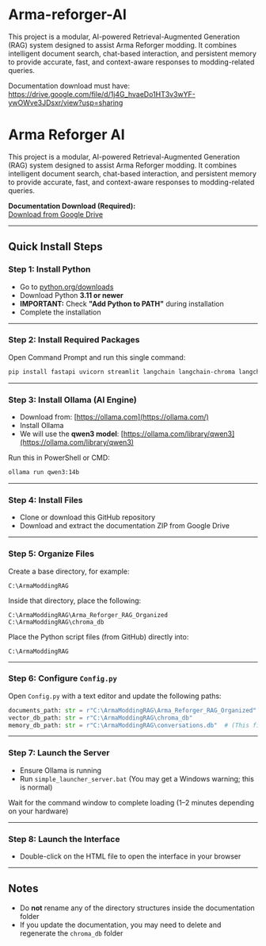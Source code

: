 # Arma-reforger-AI

This project is a modular, AI-powered Retrieval-Augmented Generation (RAG) system designed to assist Arma Reforger modding. It combines intelligent document search, chat-based interaction, and persistent memory to provide accurate, fast, and context-aware responses to modding-related queries.


Documentation download must have: https://drive.google.com/file/d/1j4G_hvaeDo1HT3v3wYF-ywOWve3JDsxr/view?usp=sharing




# Arma Reforger AI

This project is a modular, AI-powered Retrieval-Augmented Generation (RAG) system designed to assist Arma Reforger modding. It combines intelligent document search, chat-based interaction, and persistent memory to provide accurate, fast, and context-aware responses to modding-related queries.

**Documentation Download (Required):**  
[Download from Google Drive](https://drive.google.com/file/d/1j4G_hvaeDo1HT3v3wYF-ywOWve3JDsxr/view?usp=sharing)

---

## Quick Install Steps

### Step 1: Install Python
- Go to [python.org/downloads](https://www.python.org/downloads)
- Download Python **3.11 or newer**
- **IMPORTANT:** Check **"Add Python to PATH"** during installation
- Complete the installation

---

### Step 2: Install Required Packages
Open Command Prompt and run this single command:

```bash
pip install fastapi uvicorn streamlit langchain langchain-chroma langchain-huggingface chromadb sentence-transformers torch transformers numpy pandas pydantic requests python-multipart
```

---

### Step 3: Install Ollama (AI Engine)
- Download from: [https://ollama.com](https://ollama.com/)
- Install Ollama
- We will use the **qwen3 model**: [https://ollama.com/library/qwen3](https://ollama.com/library/qwen3)

Run this in PowerShell or CMD:
```bash
ollama run qwen3:14b
```

---

### Step 4: Install Files
- Clone or download this GitHub repository
- Download and extract the documentation ZIP from Google Drive

---

### Step 5: Organize Files
Create a base directory, for example:
```
C:\ArmaModdingRAG
```

Inside that directory, place the following:
```
C:\ArmaModdingRAG\Arma_Reforger_RAG_Organized
C:\ArmaModdingRAG\chroma_db
```

Place the Python script files (from GitHub) directly into:
```
C:\ArmaModdingRAG
```

---

### Step 6: Configure `Config.py`

Open `Config.py` with a text editor and update the following paths:

```python
documents_path: str = r"C:\ArmaModdingRAG\Arma_Reforger_RAG_Organized"
vector_db_path: str = r"C:\ArmaModdingRAG\chroma_db"
memory_db_path: str = r"C:\ArmaModdingRAG\conversations.db"  # (This file will be created automatically)
```

---

### Step 7: Launch the Server

- Ensure Ollama is running
- Run `simple_launcher_server.bat` (You may get a Windows warning; this is normal)

Wait for the command window to complete loading (1–2 minutes depending on your hardware)

---

### Step 8: Launch the Interface

- Double-click on the HTML file to open the interface in your browser

---

## Notes

- Do **not** rename any of the directory structures inside the documentation folder
- If you update the documentation, you may need to delete and regenerate the `chroma_db` folder

